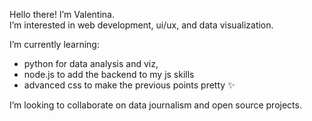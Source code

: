 Hello there! I’m Valentina.<br>
I’m interested in web development, ui/ux, and data visualization.

I’m currently learning: 
- python for data analysis and viz, 
- node.js to add the backend to my js skills
- advanced css to make the previous points pretty :sparkles:

I’m looking to collaborate on data journalism and open source projects.<br>
